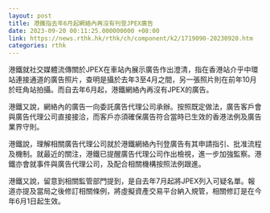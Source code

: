 ```yaml
---
layout: post
title: 港鐵指去年6月起網絡內再沒有刊登JPEX廣告
date: 2023-09-20 00:11:25.000000000 +08:00
link: https://news.rthk.hk/rthk/ch/component/k2/1719090-20230920.htm
categories: rthk
---
```


港鐵就社交媒體流傳關於JPEX在車站內展示廣告作出澄清，指在香港站介乎中環站連接通道的廣告照片，查明是攝於去年3至4月之間，另一張照片則在前年10月於旺角站拍攝。而自去年6月起，港鐵網絡內再沒有JPEX的廣告。

港鐵又說，網絡內的廣告一向委託廣告代理公司承辦。按照既定做法，廣告客戶會與廣告代理公司直接接洽，而客戶亦須確保廣告符合當時已生效的香港法例及廣告業界守則。

港鐵說，理解相關廣告代理公司就於港鐵網絡內刊登廣告有其申請指引、批准流程及機制。就最近的關注，港鐵已提醒廣告代理公司作出檢視，進一步加強監察。港鐵亦會就事件與廣告代理公司，及配合相關機構按照法例跟進。

港鐵又說，留意到相關監管部門提到，是自去年7月起將JPEX列入可疑名單。報道亦提及當局之後修訂相關條例，將虛擬資產交易平台納入規管，相關修訂是在今年6月1日起生效。
